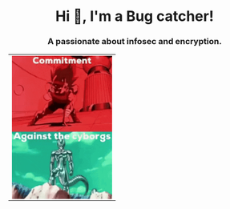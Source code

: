 <h1 align="center">Hi 👋, I'm a Bug catcher!</h1>
<h3 align="center">A passionate about infosec and encryption.</h3>

<table>
  <tr>
    </td>
    <td style="vertical-align: top;">
      <img align="right" width="200" src="https://github.com/buggcatcher/BOX/blob/main/commit.gif?raw=true">
    </td>
  </tr>
</table>
